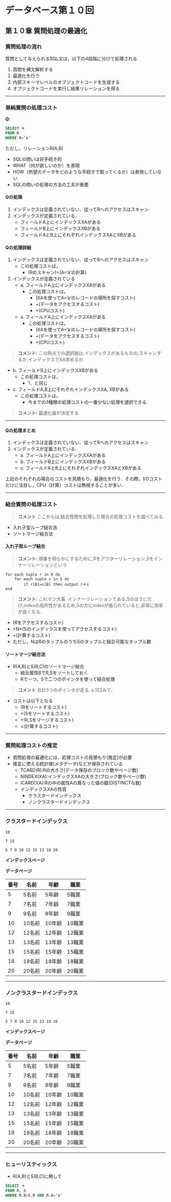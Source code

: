 
# データベース第１０回

## 第１０章 質問処理の最適化

### 質問処理の流れ

質問として与えられるSQL文は，以下の4段階に分けて処理される

1. 質問を構文解析する
2. 最適化を行う
3. 内部スキーマレベルのオブジェクトコードを生成する
4. オブジェクトコードを実行し結果リレーションを得る

---

### 単純質問の処理コスト

**Q:**

```sql
SELECT ＊
FROM R
WHERE A=’a’
```

ただし，リレーションR(A,B)

- SQLの問いは非手続き的
- WHAT（何が欲しいのか）を表現
- HOW（所望のデータをどのような手続きで取ってくるか）は表現していない
- SQLの問いの処理の方法の工夫が重要

#### Qの処理

1. インデックスは定義されていない．従ってRへのアクセスはスキャン
2. インデックスが定義されている．
   - フィールドA上にインデックスXAがある
   - フィールドB上にインデックスXBがある
   - フィールドAとB上にそれぞれインデックスXAとXBがある


#### Qの処理詳細

1. インデックスは定義されていない．従ってRへのアクセスはスキャン
   - この処理コストは，
     - (Rのスキャン)+(A=’a’の計算)
2. インデックスが定義されている
   - a. フィールドA上にインデックスXAがある
     - この処理コストは，
       - (XAを使ってA=’a’のレコードの場所を探すコスト)
       - +(データをアクセスするコスト)
       - +(CPUコスト)
   - a. フィールドA上にインデックスXAがある
     - この処理コストは，
       - (XAを使ってA=’a’のレコードの場所を探すコスト)
       - +(データをアクセスするコスト)
       - +(CPUコスト)
 > **コメント:** この時点での選択肢は,インデックスがあるものの,スキャンするか,インデックスでXA求めるか.
   - b. フィールドB上にインデックスXBがある
     - この処理コストは，
       - 1．と同じ
   - c. フィールドA,B上にそれぞれインデックスXA, XBがある
     - この処理コストは，
       - 今までの3種類の処理コストの一番少ない処理を選択できる
> **コメント:** 最適化器が決定する

---

#### Qの処理まとめ

1. インデックスは定義されていない．従ってRへのアクセスはスキャン
2. インデックスが定義されている．
   - a. フィールドA上にインデックスXAがある
   - b. フィールドB上にインデックスXBがある
   - c. フィールドAとB上にそれぞれインデックスXAとXBがある

上記のそれぞれの場合のコストを見積もり，最適化を行う．その際，I/Oコストだけに注目し，CPU（計算）コストは無視することが多い．

---

### 結合質問の処理コスト
> **コメント** ここからは,結合質問を処理した場合の処理コストを調べてみる.

- 入れ子型ループ結合法
- ソートマージ結合法

#### 入れ子型ループ結合

> **コメント:** 順番を明らかにするために,Rをアウターリレーション,Sをインナーリレーションという

```pseudo
for each tuple r in R do
    for each tuple s in S do
        if r[B]=s[B] then output r＊s
end
```

> **コメント:** これマジ大事. インナーリレーションである,Sのほうにだけ,indexの局所性があるため,Sの方にindexが張られていると,非常に効率が良くなる.
  - (Rをアクセスするコスト)
  - +N×(Sのインデックスを使ってアクセスするコスト)
  - +(計算するコスト)
  - ただし，NはRのタップルのうちSのタップルと結合可能なタップル数

#### ソートマージ結合法

- R(A,B)とS(B,C)のソートマージ結合
  - 結合属性BでR,Sをソートしておく
  - Rで一つ，Sで二つのポインタを使って結合処理
> **コメント** 合計3つのポインタが走る. p.122みて.
- コストは以下となる
  - (Rをソートするコスト)
  - +(Sをソートするコスト)
  - +(R,Sをマージするコスト)
  - +(計算するコスト)

---

### 質問処理コストの推定

- 質問処理の最適化には，処理コストの見積もり(推定)が必要
- 推定に使える統計値(メタデータ)などが保存されている
  - TCARD(R):Rの大きさ(データ保存のブロック数やページ数)
  - NINDEX(XA):インデックスXAの大きさ(ブロック数やページ数)
  - ICARD(XA):Rの中の属性Aの異なった値の数(DISTINCTな数)
  - インデックスXAの性質
    - クラスタードインデックス
    - ノンクラスタードインデックス

---

### クラスタードインデックス

```
10

7 15

5 7 9 10 12 15 13 18 20
```

**インデックスページ**

**データページ**

| 番号 | 名前   | 年齢   | 職業   |
|------|--------|--------|--------|
| 5    | 5名前  | 5年齢  | 5職業  |
| 7    | 7名前  | 7年齢  | 7職業  |
| 9    | 9名前  | 9年齢  | 9職業  |
| 10   | 10名前 | 10年齢 | 10職業 |
| 12   | 12名前 | 12年齢 | 12職業 |
| 13   | 13名前 | 13年齢 | 13職業 |
| 15   | 15名前 | 15年齢 | 15職業 |
| 18   | 18名前 | 18年齢 | 18職業 |
| 20   | 20名前 | 20年齢 | 20職業 |

---

### ノンクラスタードインデックス

```
10

7 15

5 7 9 10 12 15 13 18 20
```

**インデックスページ**

**データページ**

| 番号 | 名前   | 年齢   | 職業   |
|------|--------|--------|--------|
| 5    | 5名前  | 5年齢  | 5職業  |
| 7    | 7名前  | 7年齢  | 7職業  |
| 9    | 9名前  | 9年齢  | 9職業  |
| 10   | 10名前 | 10年齢 | 10職業 |
| 12   | 12名前 | 12年齢 | 12職業 |
| 13   | 13名前 | 13年齢 | 13職業 |
| 15   | 15名前 | 15年齢 | 15職業 |
| 18   | 18名前 | 18年齢 | 18職業 |
| 20   | 20名前 | 20年齢 | 20職業 |

---

### ヒューリスティックス

- R(A,B)とS(B,C)に関して

```sql
SELECT ＊
FROM R, S
WHERE R.B=S.B AND R.A=’a’
```
